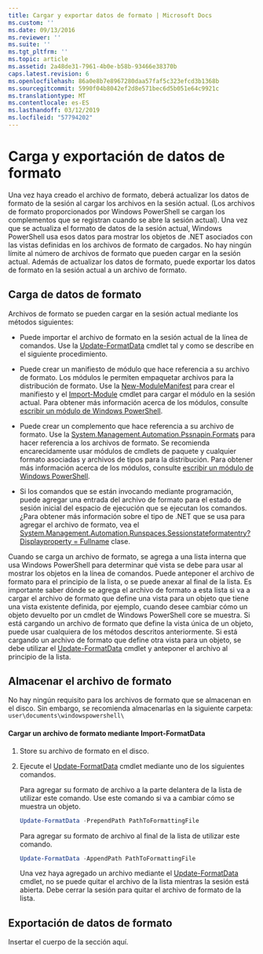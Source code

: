 ```yaml
---
title: Cargar y exportar datos de formato | Microsoft Docs
ms.custom: ''
ms.date: 09/13/2016
ms.reviewer: ''
ms.suite: ''
ms.tgt_pltfrm: ''
ms.topic: article
ms.assetid: 2a48de31-7961-4b0e-b58b-93466e38370b
caps.latest.revision: 6
ms.openlocfilehash: 86a0e8b7e8967280daa57faf5c323efcd3b1368b
ms.sourcegitcommit: 5990f04b8042ef2d8e571bec6d5b051e64c9921c
ms.translationtype: MT
ms.contentlocale: es-ES
ms.lasthandoff: 03/12/2019
ms.locfileid: "57794202"
---
```

# <a name="loading-and-exporting-formatting-data"></a>Carga y exportación de datos de formato

Una vez haya creado el archivo de formato, deberá actualizar los datos de formato de la sesión al cargar los archivos en la sesión actual. (Los archivos de formato proporcionados por Windows PowerShell se cargan los complementos que se registran cuando se abre la sesión actual). Una vez que se actualiza el formato de datos de la sesión actual, Windows PowerShell usa esos datos para mostrar los objetos de .NET asociados con las vistas definidas en los archivos de formato de cargados. No hay ningún límite al número de archivos de formato que pueden cargar en la sesión actual. Además de actualizar los datos de formato, puede exportar los datos de formato en la sesión actual a un archivo de formato.

## <a name="loading-format-data"></a>Carga de datos de formato

Archivos de formato se pueden cargar en la sesión actual mediante los métodos siguientes:

- Puede importar el archivo de formato en la sesión actual de la línea de comandos. Use la [Update-FormatData](/powershell/module/Microsoft.PowerShell.Utility/Update-FormatData) cmdlet tal y como se describe en el siguiente procedimiento.

- Puede crear un manifiesto de módulo que hace referencia a su archivo de formato. Los módulos le permiten empaquetar archivos para la distribución de formato. Use la [New-ModuleManifest](/powershell/module/Microsoft.PowerShell.Core/New-ModuleManifest) para crear el manifiesto y el [Import-Module](/powershell/module/Microsoft.PowerShell.Core/Import-Module) cmdlet para cargar el módulo en la sesión actual. Para obtener más información acerca de los módulos, consulte [escribir un módulo de Windows PowerShell](../module/writing-a-windows-powershell-module.md).

- Puede crear un complemento que hace referencia a su archivo de formato. Use la [System.Management.Automation.Pssnapin.Formats](/dotnet/api/System.Management.Automation.PSSnapIn.Formats) para hacer referencia a los archivos de formato. Se recomienda encarecidamente usar módulos de cmdlets de paquete y cualquier formato asociadas y archivos de tipos para la distribución. Para obtener más información acerca de los módulos, consulte [escribir un módulo de Windows PowerShell](../module/writing-a-windows-powershell-module.md).

- Si los comandos que se están invocando mediante programación, puede agregar una entrada del archivo de formato para el estado de sesión inicial del espacio de ejecución que se ejecutan los comandos. ¿Para obtener más información sobre el tipo de .NET que se usa para agregar el archivo de formato, vea el [System.Management.Automation.Runspaces.Sessionstateformatentry? Displayproperty = Fullname](/dotnet/api/System.Management.Automation.Runspaces.SessionStateFormatEntry) clase.

Cuando se carga un archivo de formato, se agrega a una lista interna que usa Windows PowerShell para determinar qué vista se debe para usar al mostrar los objetos en la línea de comandos. Puede anteponer el archivo de formato para el principio de la lista, o se puede anexar al final de la lista. Es importante saber dónde se agrega el archivo de formato a esta lista si va a cargar el archivo de formato que define una vista para un objeto que tiene una vista existente definida, por ejemplo, cuando desee cambiar cómo un objeto devuelto por un cmdlet de Windows PowerShell core se  muestra. Si está cargando un archivo de formato que define la vista única de un objeto, puede usar cualquiera de los métodos descritos anteriormente.  Si está cargando un archivo de formato que define otra vista para un objeto, se debe utilizar el [Update-FormatData](/powershell/module/Microsoft.PowerShell.Utility/Update-FormatData) cmdlet y anteponer el archivo al principio de la lista.

## <a name="storing-your-formatting-file"></a>Almacenar el archivo de formato

No hay ningún requisito para los archivos de formato que se almacenan en el disco. Sin embargo, se recomienda almacenarlas en la siguiente carpeta: `user\documents\windowspowershell\`

#### <a name="loading-a-format-file-using-import-formatdata"></a>Cargar un archivo de formato mediante Import-FormatData

1. Store su archivo de formato en el disco.

2. Ejecute el [Update-FormatData](/powershell/module/Microsoft.PowerShell.Utility/Update-FormatData) cmdlet mediante uno de los siguientes comandos.

   Para agregar su formato de archivo a la parte delantera de la lista de utilizar este comando. Use este comando si va a cambiar cómo se muestra un objeto.

   ```powershell
   Update-FormatData -PrependPath PathToFormattingFile
   ```

   Para agregar su formato de archivo al final de la lista de utilizar este comando.

   ```powershell
   Update-FormatData -AppendPath PathToFormattingFile
   ```

   Una vez haya agregado un archivo mediante el [Update-FormatData](/powershell/module/Microsoft.PowerShell.Utility/Update-FormatData) cmdlet, no se puede quitar el archivo de la lista mientras la sesión está abierta. Debe cerrar la sesión para quitar el archivo de formato de la lista.

## <a name="exporting-format-data"></a>Exportación de datos de formato

Insertar el cuerpo de la sección aquí.
